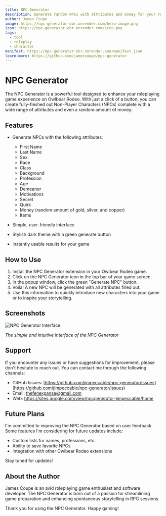 ```yaml
---
title: NPC Generator
description: Generate random NPCs with attributes and money for your roleplaying games
author: James Coupe
image: https://npc-generator-obr.onrender.com/hero-image.png
icon: https://npc-generator-obr.onrender.com/icon.png
tags:
  - tool
  - roleplay
  - character
manifest: https://npc-generator-obr.onrender.com/manifest.json
learn-more: https://github.com/jamescoupe/npc-generator
---
```


# NPC Generator

The NPC Generator is a powerful tool designed to enhance your roleplaying game experience on Owlbear Rodeo. With just a click of a button, you can create fully-fleshed out Non-Player Characters (NPCs) complete with a wide range of attributes and even a random amount of money.

## Features

- Generate NPCs with the following attributes:
  - First Name
  - Last Name
  - Sex
  - Race
  - Class
  - Background
  - Profession
  - Age
  - Demeanor
  - Motivations
  - Secret
  - Quirk
  - Money (random amount of gold, silver, and copper)
  - Items

- Simple, user-friendly interface
- Stylish dark theme with a green generate button
- Instantly usable results for your game

## How to Use

1. Install the NPC Generator extension in your Owlbear Rodeo game.
2. Click on the NPC Generator icon in the top bar of your game screen.
3. In the popup window, click the green "Generate NPC" button.
4. Voila! A new NPC will be generated with all attributes filled out.
5. Use this information to quickly introduce new characters into your game or to inspire your storytelling.

## Screenshots

![NPC Generator Interface](https://npc-generator-obr.onrender.com/screenshot1.png)

*The simple and intuitive interface of the NPC Generator*

## Support

If you encounter any issues or have suggestions for improvement, please don't hesitate to reach out. You can contact me through the following channels:

- GitHub Issues: [https://github.com/jimpeccable/npc-generator/issues](https://github.com/jimpeccable/npc-generator/issues)
- Email: thefenexpanse@gmail.com
- Web: https://sites.google.com/view/npcgenerator-jimpeccable/home

## Future Plans

I'm committed to improving the NPC Generator based on user feedback. Some features I'm considering for future updates include:

- Custom lists for names, professions, etc.
- Ability to save favorite NPCs
- Integration with other Owlbear Rodeo extensions

Stay tuned for updates!

## About the Author

James Coupe is an avid roleplaying game enthusiast and software developer. The NPC Generator is born out of a passion for streamlining game preparation and enhancing spontaneous storytelling in RPG sessions.

Thank you for using the NPC Generator. Happy gaming!

